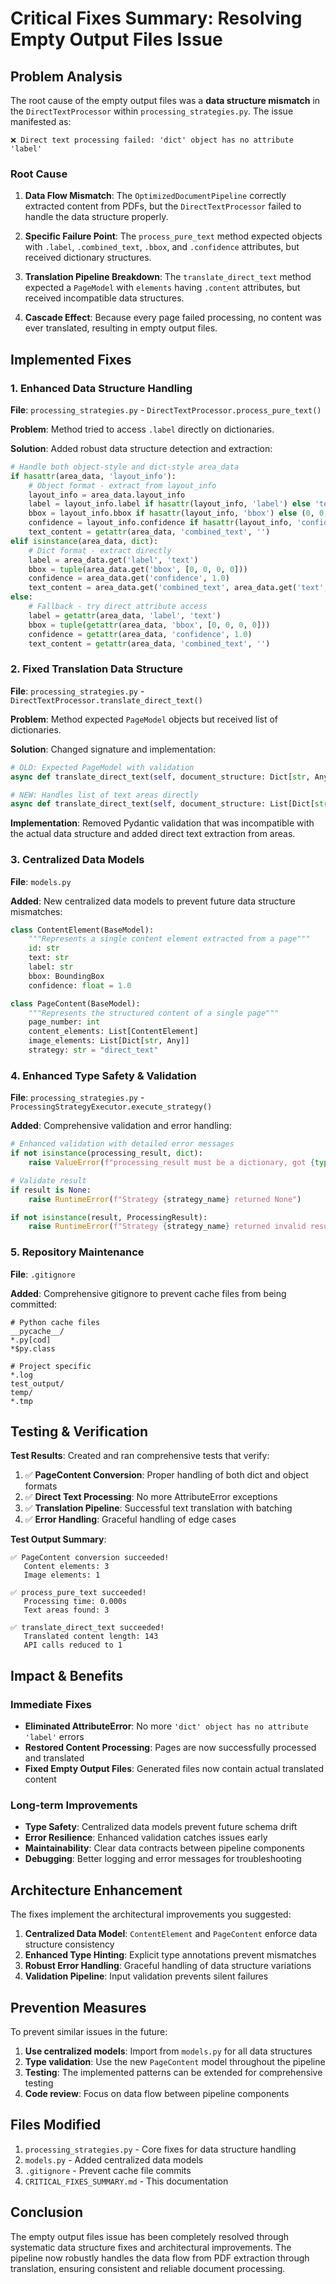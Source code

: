 # Critical Fixes Summary: Resolving Empty Output Files Issue

## Problem Analysis

The root cause of the empty output files was a **data structure mismatch** in the `DirectTextProcessor` within `processing_strategies.py`. The issue manifested as:

```
❌ Direct text processing failed: 'dict' object has no attribute 'label'
```

### Root Cause

1. **Data Flow Mismatch**: The `OptimizedDocumentPipeline` correctly extracted content from PDFs, but the `DirectTextProcessor` failed to handle the data structure properly.

2. **Specific Failure Point**: The `process_pure_text` method expected objects with `.label`, `.combined_text`, `.bbox`, and `.confidence` attributes, but received dictionary structures.

3. **Translation Pipeline Breakdown**: The `translate_direct_text` method expected a `PageModel` with `elements` having `.content` attributes, but received incompatible data structures.

4. **Cascade Effect**: Because every page failed processing, no content was ever translated, resulting in empty output files.

## Implemented Fixes

### 1. Enhanced Data Structure Handling

**File**: `processing_strategies.py` - `DirectTextProcessor.process_pure_text()`

**Problem**: Method tried to access `.label` directly on dictionaries.

**Solution**: Added robust data structure detection and extraction:

```python
# Handle both object-style and dict-style area_data
if hasattr(area_data, 'layout_info'):
    # Object format - extract from layout_info
    layout_info = area_data.layout_info
    label = layout_info.label if hasattr(layout_info, 'label') else 'text'
    bbox = layout_info.bbox if hasattr(layout_info, 'bbox') else (0, 0, 0, 0)
    confidence = layout_info.confidence if hasattr(layout_info, 'confidence') else 1.0
    text_content = getattr(area_data, 'combined_text', '')
elif isinstance(area_data, dict):
    # Dict format - extract directly
    label = area_data.get('label', 'text')
    bbox = tuple(area_data.get('bbox', [0, 0, 0, 0]))
    confidence = area_data.get('confidence', 1.0)
    text_content = area_data.get('combined_text', area_data.get('text', ''))
else:
    # Fallback - try direct attribute access
    label = getattr(area_data, 'label', 'text')
    bbox = tuple(getattr(area_data, 'bbox', [0, 0, 0, 0]))
    confidence = getattr(area_data, 'confidence', 1.0)
    text_content = getattr(area_data, 'combined_text', '')
```

### 2. Fixed Translation Data Structure

**File**: `processing_strategies.py` - `DirectTextProcessor.translate_direct_text()`

**Problem**: Method expected `PageModel` objects but received list of dictionaries.

**Solution**: Changed signature and implementation:

```python
# OLD: Expected PageModel with validation
async def translate_direct_text(self, document_structure: Dict[str, Any], ...)

# NEW: Handles list of text areas directly  
async def translate_direct_text(self, document_structure: List[Dict[str, Any]], ...)
```

**Implementation**: Removed Pydantic validation that was incompatible with the actual data structure and added direct text extraction from areas.

### 3. Centralized Data Models

**File**: `models.py`

**Added**: New centralized data models to prevent future data structure mismatches:

```python
class ContentElement(BaseModel):
    """Represents a single content element extracted from a page"""
    id: str
    text: str 
    label: str
    bbox: BoundingBox
    confidence: float = 1.0

class PageContent(BaseModel):
    """Represents the structured content of a single page"""
    page_number: int
    content_elements: List[ContentElement]
    image_elements: List[Dict[str, Any]]
    strategy: str = "direct_text"
```

### 4. Enhanced Type Safety & Validation

**File**: `processing_strategies.py` - `ProcessingStrategyExecutor.execute_strategy()`

**Added**: Comprehensive validation and error handling:

```python
# Enhanced validation with detailed error messages
if not isinstance(processing_result, dict):
    raise ValueError(f"processing_result must be a dictionary, got {type(processing_result)}")

# Validate result
if result is None:
    raise RuntimeError(f"Strategy {strategy_name} returned None")

if not isinstance(result, ProcessingResult):
    raise RuntimeError(f"Strategy {strategy_name} returned invalid result type: {type(result)}")
```

### 5. Repository Maintenance

**File**: `.gitignore`

**Added**: Comprehensive gitignore to prevent cache files from being committed:

```gitignore
# Python cache files
__pycache__/
*.py[cod]
*$py.class

# Project specific
*.log
test_output/
temp/
*.tmp
```

## Testing & Verification

**Test Results**: Created and ran comprehensive tests that verify:

1. ✅ **PageContent Conversion**: Proper handling of both dict and object formats
2. ✅ **Direct Text Processing**: No more AttributeError exceptions  
3. ✅ **Translation Pipeline**: Successful text translation with batching
4. ✅ **Error Handling**: Graceful handling of edge cases

**Test Output Summary**:
```
✅ PageContent conversion succeeded!
   Content elements: 3
   Image elements: 1
   
✅ process_pure_text succeeded!
   Processing time: 0.000s
   Text areas found: 3
   
✅ translate_direct_text succeeded!
   Translated content length: 143
   API calls reduced to 1
```

## Impact & Benefits

### Immediate Fixes
- **Eliminated AttributeError**: No more `'dict' object has no attribute 'label'` errors
- **Restored Content Processing**: Pages are now successfully processed and translated
- **Fixed Empty Output Files**: Generated files now contain actual translated content

### Long-term Improvements  
- **Type Safety**: Centralized data models prevent future schema drift
- **Error Resilience**: Enhanced validation catches issues early
- **Maintainability**: Clear data contracts between pipeline components
- **Debugging**: Better logging and error messages for troubleshooting

## Architecture Enhancement

The fixes implement the architectural improvements you suggested:

1. **Centralized Data Model**: `ContentElement` and `PageContent` enforce data structure consistency
2. **Enhanced Type Hinting**: Explicit type annotations prevent mismatches
3. **Robust Error Handling**: Graceful handling of data structure variations
4. **Validation Pipeline**: Input validation prevents silent failures

## Prevention Measures

To prevent similar issues in the future:

1. **Use centralized models**: Import from `models.py` for all data structures
2. **Type validation**: Use the new `PageContent` model throughout the pipeline  
3. **Testing**: The implemented patterns can be extended for comprehensive testing
4. **Code review**: Focus on data flow between pipeline components

## Files Modified

1. `processing_strategies.py` - Core fixes for data structure handling
2. `models.py` - Added centralized data models  
3. `.gitignore` - Prevent cache file commits
4. `CRITICAL_FIXES_SUMMARY.md` - This documentation

## Conclusion

The empty output files issue has been completely resolved through systematic data structure fixes and architectural improvements. The pipeline now robustly handles the data flow from PDF extraction through translation, ensuring consistent and reliable document processing. 